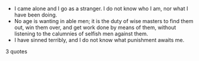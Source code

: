  - I came alone and I go as a stranger. I do not know who I am, nor what I have been doing.
 - No age is wanting in able men; it is the duty of wise masters to find them out, win them over, and get work done by means of them, without listening to the calumnies of selfish men against them.
 - I have sinned terribly, and I do not know what punishment awaits me.

3 quotes